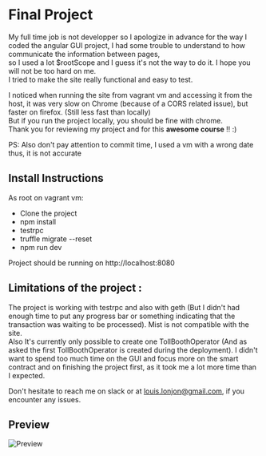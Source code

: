 # Final Project


My full time job is not developper so I apologize in advance for the way I coded the angular GUI project, I had some trouble to understand to how communicate the information between pages, 
<br/>so I used a lot $rootScope and I guess it's not the way to do it. I hope you will not be too hard on me.<br/>
I tried to make the site really functional and easy to test.<br/>

I noticed when running the site from vagrant vm and accessing it from the host, it was very slow on Chrome (because of a CORS related issue), but faster on firefox. (Still less fast than locally)
<br/>But if you run the project locally, you should be fine with chrome.<br/>
Thank you for reviewing my project and for this  **awesome course** !! :)

PS: Also don't pay attention to commit time, I used a vm with a wrong date thus, it is not accurate

## Install Instructions

As root on vagrant vm:
- Clone the project
- npm install
- testrpc
- truffle migrate --reset
- npm run dev

Project should be running on http://localhost:8080


## Limitations of the project :
The project is working with testrpc and also with geth (But I didn't had enough time to put any progress bar or something indicating that the transaction was waiting to be processed). Mist is not compatible with the site.
<br/>Also It's currently only possible to create one TollBoothOperator (And as asked the first TollBoothOperator is created during the deployment). I didn't want to spend too much time on the GUI and focus more on the smart contract and on finishing the project first, as it took me a lot more time than I expected.

Don't hesitate to reach me on slack or at louis.lonjon@gmail.com, if you encounter any issues.


## Preview

![Preview](https://i.imgur.com/H9O0ix9.png)
